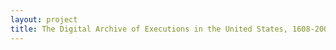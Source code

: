```yaml
--- 
layout: project 
title: The Digital Archive of Executions in the United States, 1608-2002: Digitization and Access to the M. Watt Espy Papers
---
```



